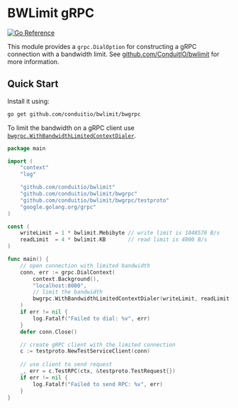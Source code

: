 # BWLimit gRPC

[![Go Reference](https://pkg.go.dev/badge/github.com/conduitio/bwlimit/bwgrpc.svg)](https://pkg.go.dev/github.com/conduitio/bwlimit/bwgrpc)

This module provides a `grpc.DialOption` for constructing a gRPC connection with
a bandwidth limit. See
[github.com/ConduitIO/bwlimit](https://github.com/ConduitIO/bwlimit) for more
information.

## Quick Start

Install it using:

```sh
go get github.com/conduitio/bwlimit/bwgrpc
```

To limit the bandwidth on a gRPC client use
[`bwgrpc.WithBandwidthLimitedContextDialer`](https://pkg.go.dev/github.com/conduitio/bwlimit/bwgrpc#WithBandwidthLimitedContextDialer).

```go
package main

import (
	"context"
	"log"

	"github.com/conduitio/bwlimit"
	"github.com/conduitio/bwlimit/bwgrpc"
	"github.com/conduitio/bwlimit/bwgrpc/testproto"
	"google.golang.org/grpc"
)

const (
	writeLimit = 1 * bwlimit.Mebibyte // write limit is 1048576 B/s
	readLimit  = 4 * bwlimit.KB       // read limit is 4000 B/s
)

func main() {
	// open connection with limited bandwidth
	conn, err := grpc.DialContext(
		context.Background(),
		"localhost:8080",
		// limit the bandwidth
		bwgrpc.WithBandwidthLimitedContextDialer(writeLimit, readLimit, nil),
	)
	if err != nil {
		log.Fatalf("Failed to dial: %v", err)
	}
	defer conn.Close()

	// create gRPC client with the limited connection
	c := testproto.NewTestServiceClient(conn)
	
	// use client to send request
	_, err = c.TestRPC(ctx, &testproto.TestRequest{})
	if err != nil {
		log.Fatalf("Failed to send RPC: %v", err)
	}
}
```
